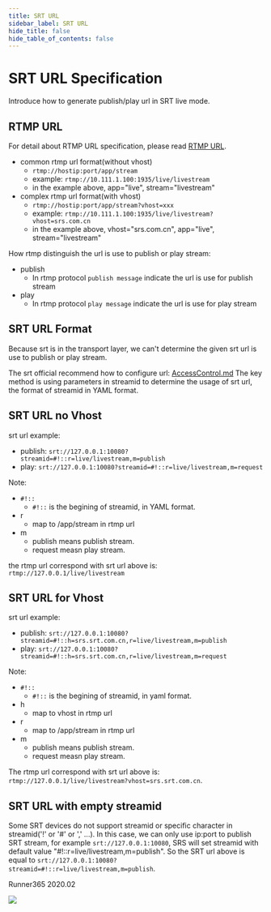 ```yaml
---
title: SRT URL
sidebar_label: SRT URL
hide_title: false
hide_table_of_contents: false
---
```


# SRT URL Specification

Introduce how to generate publish/play url in SRT live mode.

## RTMP URL

For detail about RTMP URL specification, please read [RTMP URL](./rtmp-url-vhost.md).

* common rtmp url format(without vhost)
    - `rtmp://hostip:port/app/stream` 
    - example: `rtmp://10.111.1.100:1935/live/livestream` 
    - in the example above, app="live", stream="livestream" 
* complex rtmp url format(with vhost)
    - `rtmp://hostip:port/app/stream?vhost=xxx` 
    - example: `rtmp://10.111.1.100:1935/live/livestream?vhost=srs.com.cn` 
    - in the example above, vhost="srs.com.cn", app="live", stream="livestream"

How rtmp distinguish the url is use to publish or play stream:

* publish 
    - In rtmp protocol `publish message` indicate the url is use for publish stream
* play 
    - In rtmp protocol `play message` indicate the url is use for play stream

## SRT URL Format

Because srt is in the transport layer, we can't determine the given srt url is use to publish or play stream.

The srt official recommend how to configure url: [AccessControl.md](https://github.com/Haivision/srt/blob/master/docs/features/access-control.md)
The key method is using parameters in streamid to determine the usage of srt url, the format of streamid in YAML format.

## SRT URL no Vhost

srt url example:
* publish: `srt://127.0.0.1:10080?streamid=#!::r=live/livestream,m=publish` 
* play: `srt://127.0.0.1:10080?streamid=#!::r=live/livestream,m=request` 

Note:
* `#!::` 
    - `#!::` is the begining of streamid, in YAML format.
* r 
    - map to /app/stream in rtmp url
* m 
    - publish means publish stream.
    - request measn play stream.

the rtmp url correspond with srt url above is: `rtmp://127.0.0.1/live/livestream`

## SRT URL for Vhost

srt url example:
* publish: `srt://127.0.0.1:10080?streamid=#!::h=srs.srt.com.cn,r=live/livestream,m=publish` 
* play: `srt://127.0.0.1:10080?streamid=#!::h=srs.srt.com.cn,r=live/livestream,m=request` 

Note:
* `#!::` 
    - `#!::` is the begining of streamid, in yaml format.
* h 
    - map to vhost in rtmp url
* r 
    - map to /app/stream in rtmp url
* m 
    - publish means publish stream.
    - request measn play stream.

The rtmp url correspond with srt url above is: `rtmp://127.0.0.1/live/livestream?vhost=srs.srt.com.cn`.

## SRT URL with empty streamid

Some SRT devices do not support streamid or specific character in streamid('!' or '#' or ',' ...).
In this case, we can only use ip:port to publish SRT stream, for example `srt://127.0.0.1:10080`, SRS will set
streamid with default value "#!::r=live/livestream,m=publish". So the SRT url above is equal to
`srt://127.0.0.1:10080?streamid=#!::r=live/livestream,m=publish`.

Runner365 2020.02

![](https://ossrs.net/gif/v1/sls.gif?site=ossrs.io&path=/lts/doc/en/v6/srt-url)


